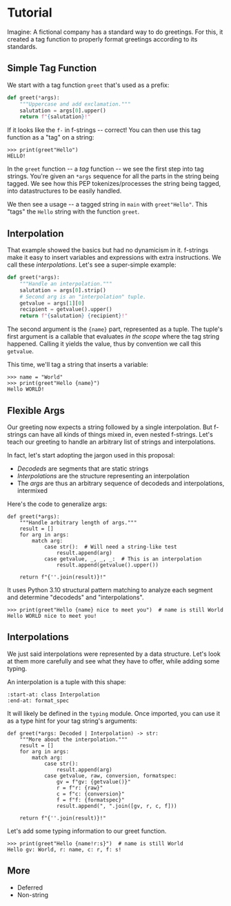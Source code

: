 # Tutorial

Imagine: A fictional company has a standard way to do greetings. For this, it
created a tag function to properly format greetings according to its standards.

## Simple Tag Function

We start with a tag function `greet` that's used as a prefix:

```python
def greet(*args):
    """Uppercase and add exclamation."""
    salutation = args[0].upper()
    return f"{salutation}!"
```

If it looks like the `f-` in f-strings -- correct! You can then use this tag
function as a "tag" on a string:

```{code-block} python
>>> print(greet"Hello")
HELLO!
```

In the `greet` function -- a _tag_ function -- we see the first step into
tag strings. You're given an `*args` sequence for all the parts in the
string being tagged. We see how this PEP tokenizes/processes the string
being tagged, into datastructures to be easily handled.

We then see a usage -- a tagged string in `main` with `greet"Hello"`. This
"tags" the `Hello` string with the function `greet`.

## Interpolation

That example showed the basics but had no dynamicism in it. f-strings make
it easy to insert variables and expressions with extra instructions. We
call these _interpolations_. Let's see a super-simple example:

```python
def greet(*args):
    """Handle an interpolation."""
    salutation = args[0].strip()
    # Second arg is an "interpolation" tuple.
    getvalue = args[1][0]
    recipient = getvalue().upper()
    return f"{salutation} {recipient}!"
```

The second argument is the `{name}` part, represented as a tuple. The
tuple's first argument is a callable that evaluates _in the scope_ where the
tag string happened. Calling it yields the value, thus by convention we call
this `getvalue`.

This time, we'll tag a string that inserts a variable:

```{code-block} python
>>> name = "World"
>>> print(greet"Hello {name}")
Hello WORLD!
```

## Flexible Args

Our greeting now expects a string followed by a single interpolation. But
f-strings can have all kinds of things mixed in, even nested f-strings.
Let's teach our greeting to handle an arbitrary list of strings and
interpolations.

In fact, let's start adopting the jargon used in this proposal:

- _Decodeds_ are segments that are static strings
- _Interpolations_ are the structure representing an interpolation
- The _args_ are thus an arbitrary sequence of decodeds and interpolations, intermixed

Here's the code to generalize args:

```{code-block} python
def greet(*args):
    """Handle arbitrary length of args."""
    result = []
    for arg in args:
        match arg:
            case str():  # Will need a string-like test
                result.append(arg)
            case getvalue, _, _, _:  # This is an interpolation
                result.append(getvalue().upper())

    return f"{''.join(result)}!"
```

It uses Python 3.10 structural pattern matching to analyze each segment and
determine "decodeds" and "interpolations".

```{code-block} python
>>> print(greet"Hello {name} nice to meet you")  # name is still World
Hello WORLD nice to meet you!
```

## Interpolations

We just said interpolations were represented by a data structure. Let's look at them
more carefully and see what they have to offer, while adding some typing.

An interpolation is a tuple with this shape:

```{literalinclude} ../src/tagstr_site/tagtyping.py
:start-at: class Interpolation
:end-at: format_spec
```

<!--- invisible-code-block: python
from tagstr_site.tagtyping import Decoded, Interpolation
-->

It will likely be defined in the `typing` module. Once imported, you can use it as a type hint for your tag string's arguments:

```{code-block} python
def greet(*args: Decoded | Interpolation) -> str:
    """More about the interpolation."""
    result = []
    for arg in args:
        match arg:
            case str():
                result.append(arg)
            case getvalue, raw, conversion, formatspec:
                gv = f"gv: {getvalue()}"
                r = f"r: {raw}"
                c = f"c: {conversion}"
                f = f"f: {formatspec}"
                result.append(", ".join([gv, r, c, f]))

    return f"{''.join(result)}!"
```

Let's add some typing information to our greet function.

```{code-block} python
>>> print(greet"Hello {name!r:s}")  # name is still World
Hello gv: World, r: name, c: r, f: s!
```

## More

- Deferred
- Non-string
